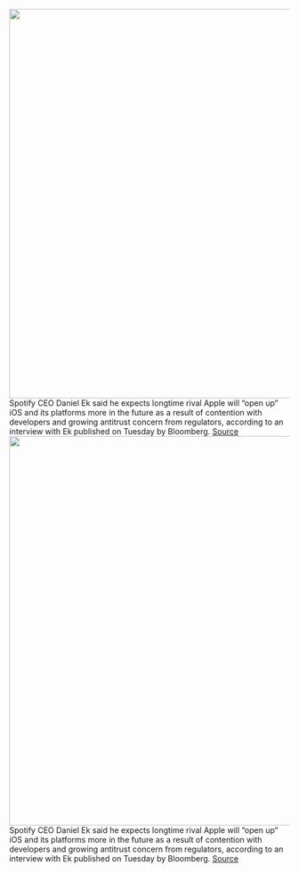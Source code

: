 <img src='https://cdn.vox-cdn.com/thumbor/QkAxTFko6la7YXOcCS_vl8CyAMA=/0x0:2040x1360/1200x800/filters:focal(857x517:1183x843)/cdn.vox-cdn.com/uploads/chorus_image/image/66756825/acastro_180213_1777_0003.0.jpg' width='700px' /><br/>
Spotify CEO Daniel Ek said he expects longtime rival Apple will “open up” iOS and its platforms more in the future as a result of contention with developers and growing antitrust concern from regulators, according to an interview with Ek published on Tuesday by Bloomberg.
<a href='https://www.theverge.com/2020/5/5/21248751/spotify-ceo-daniel-ek-interview-apple-antitrust-ios-open-up-platform'> Source <a/><img src='https://cdn.vox-cdn.com/thumbor/QkAxTFko6la7YXOcCS_vl8CyAMA=/0x0:2040x1360/1200x800/filters:focal(857x517:1183x843)/cdn.vox-cdn.com/uploads/chorus_image/image/66756825/acastro_180213_1777_0003.0.jpg' width='700px' /><br/>
Spotify CEO Daniel Ek said he expects longtime rival Apple will “open up” iOS and its platforms more in the future as a result of contention with developers and growing antitrust concern from regulators, according to an interview with Ek published on Tuesday by Bloomberg.
<a href='https://www.theverge.com/2020/5/5/21248751/spotify-ceo-daniel-ek-interview-apple-antitrust-ios-open-up-platform'> Source <a/>